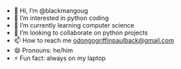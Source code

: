 - 👋 Hi, I’m @blackmangoug
- 👀 I’m interested in python coding
- 🌱 I’m currently learning computer science
- 💞️ I’m looking to collaborate on python projects
- 📫 How to reach me odongogriffinpaulback@gmail.com
- 😄 Pronouns: he/him
- ⚡ Fun fact: always on my laptop

<!---
blackmangoug/blackmangoug is a ✨ special ✨ repository because its `README.md` (this file) appears on your GitHub profile.
You can click the Preview link to take a look at your changes.
--->
